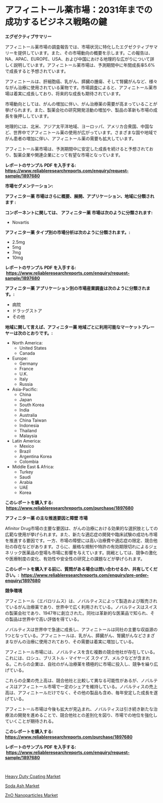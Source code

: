 <p><h1>アフィニトール薬市場：2031年までの成功するビジネス戦略の鍵</h1></p><p><strong>エグゼクティブサマリー</strong></p>
<p><p>アフィニトール薬市場の調査報告では、市場状況に特化したエグゼクティブサマリーを提供しています。また、その市場動向の概要を示します。この報告は、NA、APAC、EUROPE、USA、および中国における地理的な広がりについて詳しく説明しています。アフィニトール薬市場は、予測期間中に年間成長率5.6%で成長すると予想されています。</p><p>アフィニトールは、肝細胞癌、乳がん、膵臓の腫瘍、そして腎臓がんなど、様々ながん治療に使用されている薬物です。市場調査によると、アフィニトール薬市場は着実に成長しており、将来的な成長も期待されています。</p><p>市場動向としては、がんの増加に伴い、がん治療薬の需要が高まっていることが挙げられます。また、製薬会社の研究開発活動の増加や、製品の革新も市場の成長を後押ししています。</p><p>地理的には、北米、アジア太平洋地域、ヨーロッパ、アメリカ合衆国、中国など、世界中でアフィニトール薬の使用が広がっています。さまざまな国や地域でがん患者の増加に伴い、アフィニトール薬の需要も拡大しています。</p><p>アフィニトール薬市場は、予測期間中に安定した成長を続けると予想されており、製薬企業や関連企業にとって有望な市場となっています。</p></p>
<p><strong>レポートのサンプル PDF を入手する: <a href="https://www.reliableresearchreports.com/enquiry/request-sample/1897680">https://www.reliableresearchreports.com/enquiry/request-sample/1897680</a></strong></p>
<p><strong>市場セグメンテーション:</strong></p>
<p><strong> アフィニター薬 市場はさらに概要、展開、アプリケーション、地域に分類されます :</strong></p>
<p><strong>コンポーネントに関しては、 アフィニター薬 市場は次のように分類されます: &nbsp;</strong></p>
<p><ul><li>Novartis</li></ul></p>
<p><strong> アフィニター薬 タイプ別の市場分析は次のように分類されます。:</strong></p>
<p><ul><li>2.5mg</li><li>5mg</li><li>7mg</li><li>10mg</li></ul></p>
<p><strong>レポートのサンプル PDF を入手する: &nbsp;<a href="https://www.reliableresearchreports.com/enquiry/request-sample/1897680">https://www.reliableresearchreports.com/enquiry/request-sample/1897680</a></strong></p>
<p><strong> アフィニター薬 アプリケーション別の市場産業調査は次のように分類されます。:</strong></p>
<p><ul><li>病院</li><li>ドラッグストア</li><li>その他</li></ul></p>
<p><strong>地域に関して言えば、アフィニター薬 地域ごとに利用可能なマーケットプレーヤーは次のとおりです。:</strong></p>
<p><ul>
    <li>
        North America:
        <ul>
            <li>United States</li>
            <li>Canada</li>
        </ul>
    </li>
    <li>
        Europe:
        <ul>
            <li>Germany</li>
            <li>France</li>
            <li>U.K.</li>
            <li>Italy</li>
            <li>Russia</li>
        </ul>
    </li>
    <li>
        Asia-Pacific:
        <ul>
            <li>China</li>
            <li>Japan</li>
            <li>South Korea</li>
            <li>India</li>
            <li>Australia</li>
            <li>China Taiwan</li>
            <li>Indonesia</li>
            <li>Thailand</li>
            <li>Malaysia</li>
        </ul>
    </li>
    <li>
        Latin America:
        <ul>
            <li>Mexico</li>
            <li>Brazil</li>
            <li>Argentina Korea</li>
            <li>Colombia</li>
        </ul>
    </li>
    <li>
        Middle East & Africa:
        <ul>
            <li>Turkey</li>
            <li>Saudi</li>
            <li>Arabia</li>
            <li>UAE</li>
            <li>Korea</li>
        </ul>
    </li>
    </ul></p>
<p><strong>このレポートを購入する: &nbsp;<a href="https://www.reliableresearchreports.com/purchase/1897680">https://www.reliableresearchreports.com/purchase/1897680</a></strong></p>
<p><strong>アフィニター薬 の主な推進要因と障壁 市場</strong></p>
<p><p>Afinitor Drug市場の主要な要因は、がんの治療における効果的な選択肢としての広範な使用が挙げられます。また、新たな適応症の開発や臨床試験の成功も市場を推進する要因です。一方、市場の障壁には高い治療費や適応症の限定、競合他社の存在などがあります。さらに、厳格な規制や特許の有効期限切れによるジェネリック医薬品の登場も市場に影響を与えています。挑戦としては、競争の激化や医療制度の変化、有効性や安全性の研究上の課題などが挙げられます。</p></p>
<p><strong>このレポートを購入する前に、質問がある場合は問い合わせるか、共有してください。:&nbsp; <a href="https://www.reliableresearchreports.com/enquiry/pre-order-enquiry/1897680">https://www.reliableresearchreports.com/enquiry/pre-order-enquiry/1897680</a></strong></p>
<p><strong>競争環境</strong></p>
<p><p>アフィニトール（エバロリムス）は、ノバルティスによって製造および販売されているがん治療薬であり、世界中で広く利用されている。ノバルティスはスイスの製薬会社であり、1947年に創立された。同社は革新的な医薬品で知られ、その製品は世界中で高い評価を得ている。</p><p>ノバルティスは世界中で急速に成長し、アフィニトールは同社の主要な収益源の1つとなっている。アフィニトールは、乳がん、膵臓がん、腎臓がんなどさまざまながんの治療に使用されており、その需要は着実に増加している。</p><p>アフィニトール市場には、ノバルティスを含む複数の競合他社が存在している。これには、ロシュ、ブリストル・マイヤーズ スクイブ、メルクなどが含まれる。これらの企業は、自社のがん治療薬を積極的に市場に投入し、競争を繰り広げている。</p><p>これらの企業の売上高は、競合他社と比較して異なる可能性があるが、ノバルティスはアフィニトール市場で一定のシェアを維持している。ノバルティスの売上高は、アフィニトールだけでなく、その他の製品も含め、毎年安定した成長を遂げている。</p><p>アフィニトール市場は今後も拡大が見込まれ、ノバルティスは引き続き新たな治療法の開発を進めることで、競合他社との差別化を図り、市場での地位を強化していくことが期待される。</p></p>
<p><strong>このレポートを購入する: &nbsp; <a href="https://www.reliableresearchreports.com/purchase/1897680">https://www.reliableresearchreports.com/purchase/1897680</a></strong></p>
<p><strong>レポートのサンプル PDF を入手する: &nbsp;<a href="https://www.reliableresearchreports.com/enquiry/request-sample/1897680">https://www.reliableresearchreports.com/enquiry/request-sample/1897680</a></strong><strong></strong></p>
<p>&nbsp;</p>
<p><p><a href="https://github.com/shotows/Market-Research-Report-List-1/blob/main/heavy-duty-coating-market.md">Heavy Duty Coating Market</a></p><p><a href="https://github.com/angelajermaine/Market-Research-Report-List-2/blob/main/soda-ash-market.md">Soda Ash Market</a></p><p><a href="https://github.com/beatblasta/Market-Research-Report-List-2/blob/main/zno-nanoparticles-market.md">ZnO Nanoparticles Market</a></p></p>